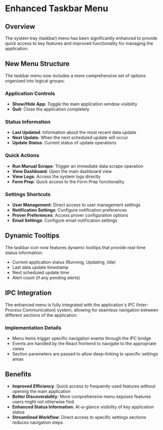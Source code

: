 # Enhanced Taskbar Menu

## Overview
The system tray (taskbar) menu has been significantly enhanced to provide quick access to key features and improved functionality for managing the application.

## New Menu Structure
The taskbar menu now includes a more comprehensive set of options organized into logical groups:

### Application Controls
- **Show/Hide App**: Toggle the main application window visibility
- **Quit**: Close the application completely

### Status Information
- **Last Updated**: Information about the most recent data update
- **Next Update**: When the next scheduled update will occur
- **Update Status**: Current status of update operations

### Quick Actions
- **Run Manual Scrape**: Trigger an immediate data scrape operation
- **View Dashboard**: Open the main dashboard view
- **View Logs**: Access the system logs directly
- **Form Prep**: Quick access to the Form Prep functionality

### Settings Shortcuts
- **User Management**: Direct access to user management settings
- **Notification Settings**: Configure notification preferences
- **Prover Preferences**: Access prover configuration options
- **Email Settings**: Configure email notification settings

## Dynamic Tooltips
The taskbar icon now features dynamic tooltips that provide real-time status information:
- Current application status (Running, Updating, Idle)
- Last data update timestamp
- Next scheduled update time
- Alert count (if any pending alerts)

## IPC Integration
The enhanced menu is fully integrated with the application's IPC (Inter-Process Communication) system, allowing for seamless navigation between different sections of the application.

### Implementation Details
- Menu items trigger specific navigation events through the IPC bridge
- Events are handled by the React frontend to navigate to the appropriate views
- Section parameters are passed to allow deep-linking to specific settings areas

## Benefits
- **Improved Efficiency**: Quick access to frequently used features without opening the main application
- **Better Discoverability**: More comprehensive menu exposes features users might not otherwise find
- **Enhanced Status Information**: At-a-glance visibility of key application status
- **Streamlined Workflow**: Direct access to specific settings sections reduces navigation steps 